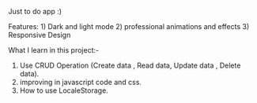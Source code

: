Just to do app :)



Features: 1) Dark and light mode  2) professional animations and effects 3) Responsive Design



What I learn in this project:-
1) Use CRUD Operation (Create data , Read data, Update data , Delete data). 
2) improving in javascript code and css. 
3) How to use LocaleStorage.
